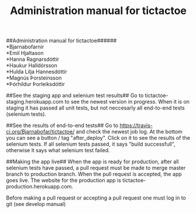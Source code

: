 ﻿---
layout: admin
title: "Administration manual for tictactoe"
---
##Administration manual for tictactoe######
</br>
*Bjarnabofarnir</br>
*Emil Hjaltason</br>
*Hanna Ragnarsdóttir</br>
*Haukur Halldórsson</br>
*Hulda Lilja Hannesdóttir</br>
*Magnús Þorsteinsson</br>
*Þórhildur Þorleiksdóttir</br>

##See the staging app and selenium test results##
Go to tictactoe-staging.herokuapp.com to see the newest version in progress.
When it is on staging it has passed all unit tests, but not neccesarly all 
end-to-end tests (selenium tests).

##See the results of end-to-end tests##
Go to https://travis-ci.org/Bjarnabofar/tictactoe/ and check the newest job log.
At the bottom you can see a button / tag "after_deploy".
Click on it to see the results of the selenium tests.
If all selenium tests passed, it says "build successfull", otherwise it says what 
selenium test failed.

##Making the app live##
When the app is ready for production, after all selenium tests have passed, a pull
request must be made to merge master branch to production branch. 
When the pull request is accepted, the app goes live. The website for the production app
is tictactoe-production.herokuapp.com. 

Before making a pull request or accepting a pull request one must log in to git (see 
develop manual)



